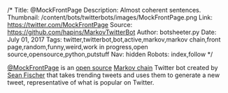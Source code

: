 /*
Title: @MockFrontPage
Description: Almost coherent sentences.
Thumbnail: /content/bots/twitterbots/images/MockFrontPage.png
Link: https://twitter.com/MockFrontPage
Source: https://github.com/hapins/MarkovTwitterBot
Author: botsheeter.py
Date: July 01, 2017
Tags: twitter,twitterbot,bot,active,markov,markov chain,front page,random,funny,weird,work in progress,open source,opensource,python,putstuff
Nav: hidden
Robots: index,follow
*/

[@MockFrontPage](https://twitter.com/MockFrontPage) is an [open source](https://github.com/hapins/MarkovTwitterBot) [Markov chain](/tag/markov%20chain) Twitter bot created by [Sean Fischer](https://twitter.com/putstuff) that takes trending tweets and uses them to generate a new tweet, representative of what is popular on Twitter.
